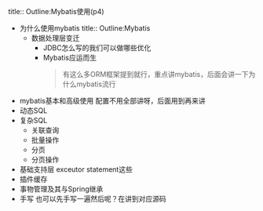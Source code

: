 title:: Outline:Mybatis使用(p4)

- 为什么使用mybatis
  title:: Outline:Mybatis
	- 数据处理层变迁
		- JDBC怎么写的我们可以做哪些优化
		- Mybatis应运而生
		  > 有这么多ORM框架提到就行，重点讲mybatis，后面会讲一下为什么mybatis流行
- mybatis基本和高级使用
  配置不用全部讲呀，后面用到再来讲
- 动态SQL
- 复杂SQL
	- 关联查询
	- 批量操作
	- 分页
	- 分页操作
- 基础支持层
  exceutor statement这些
- 插件缓存
- 事物管理及其与Spring继承
- 手写
  也可以先手写一遍然后呢？在讲到对应源码